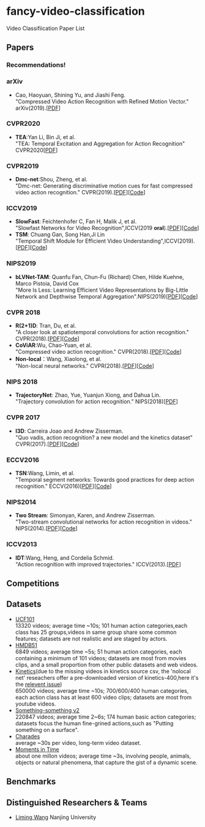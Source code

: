# fancy-video-classification
Video Classifiication Paper List

## Papers 
### Recommendations!
### arXiv
- Cao, Haoyuan, Shining Yu, and Jiashi Feng.  
"Compressed Video Action Recognition with Refined Motion Vector." arXiv(2019).[[PDF](https://arxiv.org/pdf/1910.02533)]
### CVPR2020
- **TEA**:Yan Li, Bin Ji, et al.  
"TEA: Temporal Excitation and Aggregation for Action Recognition" CVPR2020[[PDF](https://arxiv.org/pdf/2004.01398)]
### CVPR2019
- **Dmc-net**:Shou, Zheng, et al.  
"Dmc-net: Generating discriminative motion cues for fast compressed video action recognition." CVPR(2019).[[PDF](http://openaccess.thecvf.com/content_CVPR_2019/papers/Shou_DMC-Net_Generating_Discriminative_Motion_Cues_for_Fast_Compressed_Video_Action_CVPR_2019_paper.pdf)][[Code](https://github.com/facebookresearch/dmc-net)]
### ICCV2019
- **SlowFast**: Feichtenhofer C, Fan H, Malik J, et al.  
"Slowfast Networks for Video Recognition",ICCV(2019 **oral**).[[PDF](http://openaccess.thecvf.com/content_ICCV_2019/papers/Feichtenhofer_SlowFast_Networks_for_Video_Recognition_ICCV_2019_paper.pdf)][[Code](https://github.com/facebookresearch/SlowFast)]
- **TSM**: Chuang Gan, Song Han,Ji Lin   
"Temporal Shift Module for Efficient Video Understanding",ICCV(2019).[[PDF](http://openaccess.thecvf.com/content_ICCV_2019/papers/Lin_TSM_Temporal_Shift_Module_for_Efficient_Video_Understanding_ICCV_2019_paper.pdf)][[Code](https://github.com/mit-han-lab/temporal-shift-module)]
### NIPS2019
- **bLVNet-TAM**: Quanfu Fan, Chun-Fu (Richard) Chen, Hilde Kuehne, Marco Pistoia, David Cox   
"More Is Less: Learning Efficient Video Representations by Big-Little Network and Depthwise Temporal Aggregation".NIPS(2019)[[PDF](https://papers.nips.cc/paper/8498-more-is-less-learning-efficient-video-representations-by-big-little-network-and-depthwise-temporal-aggregation.pdf)][[Code](https://github.com/IBM/bLVNet-TAM)]
### CVPR 2018
- **R(2+1)D**: Tran, Du, et al.  
"A closer look at spatiotemporal convolutions for action recognition." CVPR(2018).[[PDF](http://openaccess.thecvf.com/content_cvpr_2018/papers/Tran_A_Closer_Look_CVPR_2018_paper.pdf)][[Code](https://github.com/irhum/R2Plus1D-PyTorch)]
- **CoViAR**:Wu, Chao-Yuan, et al.  
"Compressed video action recognition." CVPR(2018).[[PDF](http://openaccess.thecvf.com/content_cvpr_2018/papers/Wu_Compressed_Video_Action_CVPR_2018_paper.pdf)][[Code](https://github.com/chaoyuaw/pytorch-coviar)]
- **Non-local**：Wang, Xiaolong, et al.  
"Non-local neural networks." CVPR(2018).[[PDF](https://arxiv.org/pdf/1711.07971.pdf)][[Code](https://github.com/facebookresearch/video-nonlocal-net)]
### NIPS 2018
- **TrajectoryNet**: Zhao, Yue, Yuanjun Xiong, and Dahua Lin.  
"Trajectory convolution for action recognition." NIPS(2018)[[PDF](http://papers.nips.cc/paper/7489-trajectory-convolution-for-action-recognition.pdf)]
### CVPR 2017
- **I3D**: Carreira Joao and Andrew Zisserman.  
"Quo vadis, action recognition? a new model and the kinetics dataset" CVPR(2017).[[PDF](http://openaccess.thecvf.com/content_cvpr_2017/papers/Carreira_Quo_Vadis_Action_CVPR_2017_paper.pdf)][[Code](https://github.com/deepmind/kinetics-i3d)]
### ECCV2016
- **TSN**:Wang, Limin, et al.  
"Temporal segment networks: Towards good practices for deep action recognition." ECCV(2016)[[PDF](https://arxiv.org/pdf/1608.00859.pdf)][[Code](https://github.com/yjxiong/temporal-segment-networks)]
### NIPS2014
- **Two Stream**: Simonyan, Karen, and Andrew Zisserman.  
"Two-stream convolutional networks for action recognition in videos." NIPS(2014).[[PDF](https://papers.nips.cc/paper/5353-two-stream-convolutional-networks-for-action-recognition-in-videos.pdf)][[Code](https://github.com/jeffreyyihuang/two-stream-action-recognition)]
### ICCV2013
- **IDT**:Wang, Heng, and Cordelia Schmid.  
"Action recognition with improved trajectories." ICCV(2013).[[PDF](https://www.cv-foundation.org/openaccess/content_iccv_2013/papers/Wang_Action_Recognition_with_2013_ICCV_paper.pdf)]


## Competitions

## Datasets
- [UCF101](https://www.crcv.ucf.edu/data/UCF101.php)  
13320 videos; average time ~10s; 101 human action categories,each class has 25 groups,videos in same group share some common features; datasets are not realistic and are staged by actors.
- [HMDB51](https://serre-lab.clps.brown.edu/resource/hmdb-a-large-human-motion-database/)  
6849 videos; average time ~5s; 51 human action categories, each containing a minimum of 101 videos; datasets are most from movies clips, and a small proportion from other public datasets and web videos.
- [Kinetics](https://deepmind.com/research/open-source/kinetics)(due to the missing videos in kinetics source csv, the 'nolocal net' reseachers offer a pre-downloaded version of kinetics-400,here it's the [relevent issue](https://github.com/facebookresearch/video-nonlocal-net/issues/67))  
650000 videos; average time ~10s; 700/600/400 human categories, each action class has at least 600 video clips; datasets are most from youtube videos.
- [Something-something v2](https://20bn.com/datasets/something-something#download)  
220847 videos; average time 2~6s; 174 human basic action categories; datasets focus the human fine-grined actions,such as "Putting something on a surface".
- [Charades](https://prior.allenai.org/projects/charades)  
average ~30s per video, long-term video dataset.
- [Moments in Time](http://moments.csail.mit.edu/challenge.html)  
about one millon videos; average time ~3s, involving people, animals, objects or natural phenomena, that capture the gist of a dynamic scene.

## Benchmarks
## Distinguished Researchers & Teams
- [Liming,Wang](https://wanglimin.github.io/)  Nanjing University

